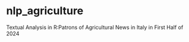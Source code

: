 # nlp_agriculture
Textual Analysis in R:Patrons of Agricultural News in  Italy in First Half of 2024
